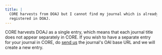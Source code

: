 ```yaml
---
title: |
  CORE harvests from DOAJ but I cannot find my journal which is already
  registered in DOAJ.
---
```

CORE harvests DOAJ as a single entry, which means that each journal
title does not appear separately in CORE. If you wish to have a
separate entry for your journal in CORE, do [send us](~contact) the
journal's OAI base URL and we will create a new entry.
